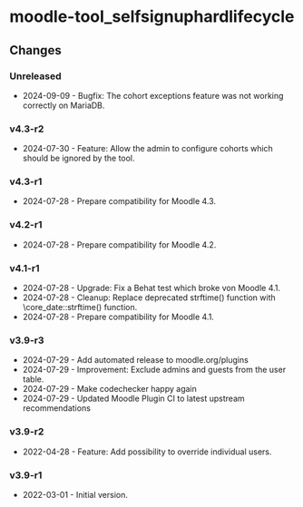 moodle-tool_selfsignuphardlifecycle
===================================

Changes
-------

### Unreleased

* 2024-09-09 - Bugfix: The cohort exceptions feature was not working correctly on MariaDB.

### v4.3-r2

* 2024-07-30 - Feature: Allow the admin to configure cohorts which should be ignored by the tool.

### v4.3-r1

* 2024-07-28 - Prepare compatibility for Moodle 4.3.

### v4.2-r1

* 2024-07-28 - Prepare compatibility for Moodle 4.2.

### v4.1-r1

* 2024-07-28 - Upgrade: Fix a Behat test which broke von Moodle 4.1.
* 2024-07-28 - Cleanup: Replace deprecated strftime() function with \core_date::strftime() function.
* 2024-07-28 - Prepare compatibility for Moodle 4.1.

### v3.9-r3

* 2024-07-29 - Add automated release to moodle.org/plugins
* 2024-07-29 - Improvement: Exclude admins and guests from the user table.
* 2024-07-29 - Make codechecker happy again
* 2024-07-29 - Updated Moodle Plugin CI to latest upstream recommendations

### v3.9-r2

* 2022-04-28 - Feature: Add possibility to override individual users.

### v3.9-r1

* 2022-03-01 - Initial version.
